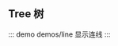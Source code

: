 ## Tree 树
<!-- 
::: demo demos/base 默认
:::

::: demo demos/expandAll 初始化展开全部
:::

::: demo demos/expandLevel 初始化展开第一级
:::

::: demo demos/expandMutex 互斥展开
:::

::: demo demos/transition 关闭动画
:::

::: demo demos/activable 可高亮
:::

::: demo demos/activeMultiple 可多个高亮
:::

::: demo demos/checkable 可选
:::

::: demo demos/checkStrictly 选中态不关联
:::

::: demo demos/disabled 树禁用
:::

::: demo demos/load 异步加载节点
:::

::: demo demos/lazy 延迟异步加载节点
:::

::: demo demos/vmodel 受控
:::

::: demo demos/filter 过滤
:::

::: demo demos/empty 自定义空白label
:::

::: demo demos/label 自定义label
:::

::: demo demos/icon 自定义icon
:::

::: demo demos/line 显示连线
:::
-->

::: demo demos/line 显示连线
:::
